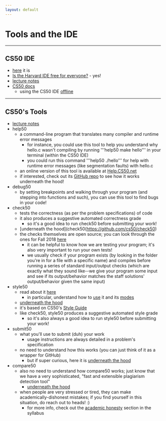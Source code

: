 ```yaml
---
layout: default
---
```


# Tools and the IDE

---

## CS50 IDE
* [here](https://cs50.io/) it is
* [Is the Harvard IDE free for everyone?](https://www.quora.com/Is-the-Harvard-CS50-IDE-free-for-everyone) - yes!
* [lecture notes](https://cs50.harvard.edu/2018/fall/weeks/3/notes/#cs50-ide)
* [CS50 docs](https://cs50.readthedocs.io/ide/online/)
    * using the CS50 IDE [offline](https://cs50.readthedocs.io/ide/offline/)

---

## CS50's Tools
* [lecture notes](https://cs50.harvard.edu/2018/fall/weeks/3/notes/#tools)
* help50
    * a command-line program that translates many compiler and runtime error messages
        * for instance, you could use this tool to help you understand why hello.c wasn't compiling by running '''help50 make hello''' in your terminal (within the CS50 IDE)
        * you could run this command '''help50 ./hello''' for help with runtime error messages (like segmentation faults) with hello.c
    * an online version of this tool is available at [Help.CS50.net](https://help.cs50.net)
    * if interested, check out its [GitHub repo](https://github.com/cs50/help50) to see how it works underneath the hood!
* debug50
    * by setting breakpoints and walking through your program (and stepping into functions and such), you can use this tool to find bugs in your code!
* check50
    * tests the correctness (as per the problem specifications) of code
    * it also produces a suggestive automated correctness grade
        * so it's a good idea to run check50 before submitting your work!
    * [underneath the hood](check50(https://github.com/cs50/check50)
    * the checks themselves are open source; you can look through the ones for Fall 2018 [here](https://github.com/cs50/checks/tree/master/cs50/2018/fall)
        * it can be helpful to know how we are testing your program; it's also very important to run your own tests!
        * we usually check if your program exists (by looking in the folder you're in for a file with a specific name) and compiles before running a series of standard input/output checks (which are exactly what they sound like--we give your program some input and see if its output/behavior matches the staff solutions' output/behavior given the same input)
* style50
    * read about it [here](https://cs50.readthedocs.io/style50/#style50)
        * in particular, understand how to [use](https://cs50.readthedocs.io/style50/#usage) it and its [modes](https://cs50.readthedocs.io/style50/#modes)
    * [underneath the hood](https://github.com/cs50/style50)
    * it's based on CS50's [Style Guide](https://cs50.readthedocs.io/style/c/)
    * like check50, style50 produces a suggestive automated style grade
        * so it's also always a good idea to run style50 before submitting your work!
* submit50
    * what you'll use to submit (duh) your work
        * usage instructions are always detailed in a problem's specification
    * no need to understand how this works (you can just think of it as a wrapper for GitHub)
        * but if super curious, here it is [underneath the hood](https://github.com/cs50/submit50)
* compare50
    * also no need to understand how compare50 works; just know that we have a very sophisticated, "fast and extensible plagiarism detection tool"
        * [underneath the hood](https://github.com/cs50/compare50)
    * when people are very stressed or tired, they can make academically-dishonest mistakes; if you find yourself in this situation, do reach out to heads! :)
        * for more info, check out the [academic honesty](https://cs50.harvard.edu/2018/fall/syllabus/#academic-honesty) section in the syllabus
